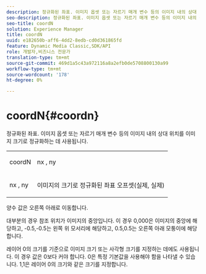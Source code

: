 ```yaml
---
description: 정규화된 좌표. 이미지 옵셋 또는 자르기 매개 변수 등의 이미지 내의 상대 위치를 이미지 크기로 정규화하는 데 사용됩니다.
seo-description: 정규화된 좌표. 이미지 옵셋 또는 자르기 매개 변수 등의 이미지 내의 상대 위치를 이미지 크기로 정규화하는 데 사용됩니다.
seo-title: coordN
solution: Experience Manager
title: coordN
uuid: e182650b-aff6-4dd2-8edb-cd0d361865fd
feature: Dynamic Media Classic,SDK/API
role: 개발자,비즈니스 전문가
translation-type: tm+mt
source-git-commit: 469d1a5c43a972116a8a2efb0de5708800130a99
workflow-type: tm+mt
source-wordcount: '178'
ht-degree: 0%

---
```



# coordN{#coordn}

정규화된 좌표. 이미지 옵셋 또는 자르기 매개 변수 등의 이미지 내의 상대 위치를 이미지 크기로 정규화하는 데 사용됩니다.

<table id="simpletable_EFA3111DC4B94BAF94715500DB4DD8FB"> 
 <tr class="strow"> 
  <td class="stentry"> <p><span class="codeph"> <span class="varname"> coordN</span> </span> </p> </td> 
  <td class="stentry"> <p><span class="codeph"> <span class="varname"> nx</span> </span>,  <span class="codeph"><span class="varname"> ny</span></span> </p></td> 
 </tr> 
 <tr class="strow"> 
  <td class="stentry"> <p><span class="codeph"> <span class="varname"> nx</span> </span>,  <span class="codeph"><span class="varname"> ny</span></span> </p></td> 
  <td class="stentry"> <p>이미지의 크기로 정규화된 좌표 오프셋(실제, 실제) </p></td> 
 </tr> 
</table>

양수 값은 오른쪽 아래로 이동합니다.

대부분의 경우 참조 위치가 이미지의 중앙입니다. 이 경우 0,000은 이미지의 중앙에 해당하고, -0.5,-0.5는 왼쪽 위 모서리에 해당하고, 0.5,0.5는 오른쪽 아래 모퉁이에 해당합니다.

레이어 0의 크기를 기준으로 이미지 크기 또는 사각형 크기를 지정하는 데에도 사용됩니다. 이 경우 값은 0보다 커야 합니다. 0은 특정 기본값을 사용해야 함을 나타낼 수 있습니다. 1,1은 레이어 0의 크기와 같은 크기를 지정합니다.
